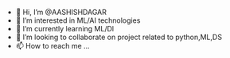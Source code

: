 - 👋 Hi, I’m @AASHISHDAGAR
- 👀 I’m interested in ML/AI technologies
- 🌱 I’m currently learning ML/Dl
- 💞️ I’m looking to collaborate on project related to python,ML,DS
- 📫 How to reach me ...

<!---
AASHISHDAGAR/AASHISHDAGAR is a ✨ special ✨ repository because its `README.md` (this file) appears on your GitHub profile.
You can click the Preview link to take a look at your changes.
--->
